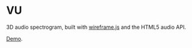 # VU #

3D audio spectrogram, built with [wireframe.js](https://github.com/ebenpack/wireframe.js) and the HTML5 audio API.

[Demo](http://www.ebenpackwood.com/pages/projects/vu.html).
